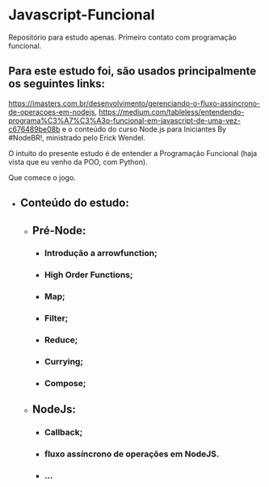 # Javascript-Funcional
Repositório para estudo apenas. Primeiro contato com programação funcional.

## Para este estudo foi, são usados principalmente os seguintes links: 
https://imasters.com.br/desenvolvimento/gerenciando-o-fluxo-assincrono-de-operacoes-em-nodejs,
https://medium.com/tableless/entendendo-programa%C3%A7%C3%A3o-funcional-em-javascript-de-uma-vez-c676489be08b
e o conteúdo do curso Node.js para Iniciantes By #NodeBR!, ministrado pelo Erick Wendel.

O intuito do presente estudo é de entender a Programação Funcional (haja vista que eu venho da POO, com Python).

Que comece o jogo.

* ## Conteúdo do estudo:
  * ## Pré-Node:
    * ### Introdução a arrowfunction;
    * ### High Order Functions;
    * ### Map;
    * ### Filter;
    * ### Reduce;
    * ### Currying;
    * ### Compose;
  * ## NodeJs:
    * ### Callback;
    * ### fluxo assíncrono de operações em NodeJS.
    * ### ...
